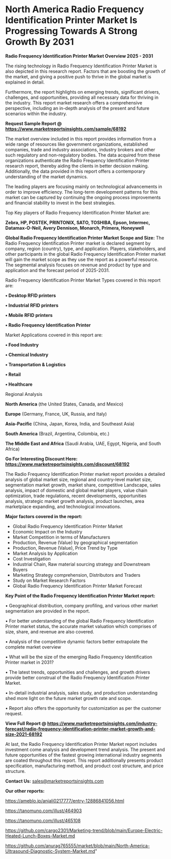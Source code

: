 # North America Radio Frequency Identification Printer Market Is Progressing Towards A Strong Growth By 2031

<Strong> Radio Frequency Identification Printer Market Overview 2025 - 2031</strong>

The rising technology in Radio Frequency Identification Printer Market is also depicted in this research report. Factors that are boosting the growth of the market, and giving a positive push to thrive in the global market is explained in detail.

Furthermore, the report highlights on emerging trends, significant drivers, challenges, and opportunities, providing all necessary data for thriving in the industry. This report market research offers a comprehensive perspective, including an in-depth analysis of the present and future scenarios within the industry.

<strong>Request Sample Report @ <a href=https://www.marketreportsinsights.com/sample/68192>https://www.marketreportsinsights.com/sample/68192</a></strong>

The market overview included in this report provides information from a wide range of resources like government organizations, established companies, trade and industry associations, industry brokers and other such regulatory and non-regulatory bodies. The data acquired from these organizations authenticate the Radio Frequency Identification Printer research report, thereby aiding the clients in better decision making. Additionally, the data provided in this report offers a contemporary understanding of the market dynamics.

The leading players are focusing mainly on technological advancements in order to improve efficiency. The long-term development patterns for this market can be captured by continuing the ongoing process improvements and financial stability to invest in the best strategies.

Top Key players of Radio Frequency Identification Printer Market are:

<strong>Zebra, HP, POSTEK, PRINTONIX, SATO, TOSHIBA, Epson, Intermec, Datamax-O-Neil, Avery Dennison, Monarch, Primera, Honeywell</strong>

<strong><b>Global Radio Frequency Identification Printer Market Scope and Size:</b></strong>
The Radio Frequency Identification Printer market is declared segment by company, region (country), type, and application. Players, stakeholders, and other participants in the global Radio Frequency Identification Printer market will gain the market scope as they use the report as a powerful resource. The segmental analysis focuses on revenue and product by type and application and the forecast period of 2025-2031.

Radio Frequency Identification Printer Market Types covered in this report are:

<strong>• Desktop RFID printers

• Industrial RFID printers

• Mobile RFID printers

• Radio Frequency Identification Printer</strong>

Market Applications covered in this report are:

<strong>• Food Industry

• Chemical Industry

• Transportation & Logistics

• Retail

• Healthcare</strong> 

Regional Analysis

<strong>North America</strong> (the United States, Canada, and Mexico)

<strong>Europe</strong> (Germany, France, UK, Russia, and Italy)

<strong>Asia-Pacific</strong> (China, Japan, Korea, India, and Southeast Asia)

<strong>South America</strong> (Brazil, Argentina, Colombia, etc.)

<strong>The Middle East and Africa</strong> (Saudi Arabia, UAE, Egypt, Nigeria, and South Africa)

<strong>Go For Interesting Discount Here: <a href=https://www.marketreportsinsights.com/discount/68192>https://www.marketreportsinsights.com/discount/68192</a></strong>

The Radio Frequency Identification Printer market report provides a detailed analysis of global market size, regional and country-level market size, segmentation market growth, market share, competitive Landscape, sales analysis, impact of domestic and global market players, value chain optimization, trade regulations, recent developments, opportunities analysis, strategic market growth analysis, product launches, area marketplace expanding, and technological innovations.

<strong><b>Major factors covered in the report:</b></strong>
<ul>
  <li>Global Radio Frequency Identification Printer Market </li>
  <li>Economic Impact on the Industry</li>
  <li>Market Competition in terms of Manufacturers</li>
  <li>Production, Revenue (Value) by geographical segmentation</li>
  <li>Production, Revenue (Value), Price Trend by Type</li>
  <li>Market Analysis by Application</li>
  <li>Cost Investigation</li>
  <li>Industrial Chain, Raw material sourcing strategy and Downstream Buyers</li>
  <li>Marketing Strategy comprehension, Distributors and Traders</li>
  <li>Study on Market Research Factors</li>
  <li>Global Radio Frequency Identification Printer Market Forecast</li>
</ul>

<strong><b>Key Point of the Radio Frequency Identification Printer Market report:</b></strong>

• Geographical distribution, company profiling, and various other market segmentation are provided in the report.

• For better understanding of the global Radio Frequency Identification Printer market status, the accurate market valuation which comprises of size, share, and revenue are also covered.

• Analysis of the competitive dynamic factors better extrapolate the complete market overview

• What will be the size of the emerging Radio Frequency Identification Printer market in 2031?

• The latest trends, opportunities and challenges, and growth drivers provide better construal of the Radio Frequency Identification Printer Market.

• In-detail industrial analysis, sales study, and production understanding shed more light on the future market growth rate and scope.

• Report also offers the opportunity for customization as per the customer request.

<strong><b>View Full Report @ <a href=https://www.marketreportsinsights.com/industry-forecast/radio-frequency-identification-printer-market-growth-and-size-2021-68192>https://www.marketreportsinsights.com/industry-forecast/radio-frequency-identification-printer-market-growth-and-size-2021-68192</a></b></strong>


At last, the Radio Frequency Identification Printer Market report includes investment come analysis and development trend analysis. The present and future opportunities of the fastest growing international industry segments are coated throughout this report. This report additionally presents product specification, manufacturing method, and product cost structure, and price structure.

<strong>Contact Us:</strong>
sales@marketreportsinsights.com

<strong>Our other reports:</strong>

<a href=https://ameblo.jp/anjali0217777/entry-12886841056.html>https://ameblo.jp/anjali0217777/entry-12886841056.html</a>

<a href=https://tanomuno.com/illust/464903>https://tanomuno.com/illust/464903</a>

<a href=https://tanomuno.com/illust/465108>https://tanomuno.com/illust/465108</a>

<a href=https://github.com/cargo2301/Marketing-trend/blob/main/Europe-Electric-Heated-Lunch-Boxes-Market.md>https://github.com/cargo2301/Marketing-trend/blob/main/Europe-Electric-Heated-Lunch-Boxes-Market.md</a>

<a href=https://github.com/anurag765555/market/blob/main/North-America-Ultrasound-Diagnostic-System-Market.md>https://github.com/anurag765555/market/blob/main/North-America-Ultrasound-Diagnostic-System-Market.md</a>"
